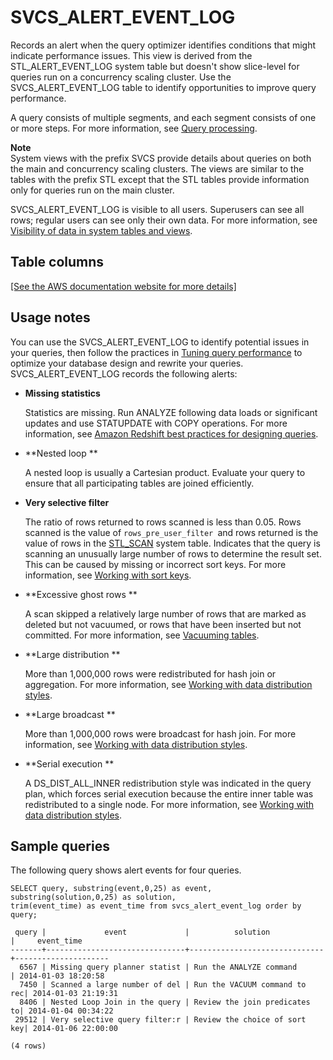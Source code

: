 # SVCS\_ALERT\_EVENT\_LOG<a name="r_SVCS_ALERT_EVENT_LOG"></a>

Records an alert when the query optimizer identifies conditions that might indicate performance issues\. This view is derived from the STL\_ALERT\_EVENT\_LOG system table but doesn't show slice\-level for queries run on a concurrency scaling cluster\. Use the SVCS\_ALERT\_EVENT\_LOG table to identify opportunities to improve query performance\.

A query consists of multiple segments, and each segment consists of one or more steps\. For more information, see [Query processing](c-query-processing.md)\. 

**Note**  
System views with the prefix SVCS provide details about queries on both the main and concurrency scaling clusters\. The views are similar to the tables with the prefix STL except that the STL tables provide information only for queries run on the main cluster\.

SVCS\_ALERT\_EVENT\_LOG is visible to all users\. Superusers can see all rows; regular users can see only their own data\. For more information, see [Visibility of data in system tables and views](c_visibility-of-data.md)\.

## Table columns<a name="r_SVCS_ALERT_EVENT_LOG-table-columns"></a>

[\[See the AWS documentation website for more details\]](http://docs.aws.amazon.com/redshift/latest/dg/r_SVCS_ALERT_EVENT_LOG.html)

## Usage notes<a name="r_SVCS_ALERT_EVENT_LOG-usage-notes"></a>

You can use the SVCS\_ALERT\_EVENT\_LOG to identify potential issues in your queries, then follow the practices in [Tuning query performance](c-optimizing-query-performance.md) to optimize your database design and rewrite your queries\. SVCS\_ALERT\_EVENT\_LOG records the following alerts: 
+ **Missing statistics** 

  Statistics are missing\. Run ANALYZE following data loads or significant updates and use STATUPDATE with COPY operations\. For more information, see [Amazon Redshift best practices for designing queries](c_designing-queries-best-practices.md)\.
+ **Nested loop **

  A nested loop is usually a Cartesian product\. Evaluate your query to ensure that all participating tables are joined efficiently\.
+ **Very selective filter**

  The ratio of rows returned to rows scanned is less than 0\.05\. Rows scanned is the value of `rows_pre_user_filter `and rows returned is the value of rows in the [STL\_SCAN](r_STL_SCAN.md) system table\. Indicates that the query is scanning an unusually large number of rows to determine the result set\. This can be caused by missing or incorrect sort keys\. For more information, see [Working with sort keys](t_Sorting_data.md)\. 
+ **Excessive ghost rows **

  A scan skipped a relatively large number of rows that are marked as deleted but not vacuumed, or rows that have been inserted but not committed\. For more information, see [Vacuuming tables](t_Reclaiming_storage_space202.md)\. 
+ **Large distribution **

  More than 1,000,000 rows were redistributed for hash join or aggregation\. For more information, see [Working with data distribution styles](t_Distributing_data.md)\. 
+ **Large broadcast **

  More than 1,000,000 rows were broadcast for hash join\. For more information, see [Working with data distribution styles](t_Distributing_data.md)\. 
+ **Serial execution **

   A DS\_DIST\_ALL\_INNER redistribution style was indicated in the query plan, which forces serial execution because the entire inner table was redistributed to a single node\. For more information, see [Working with data distribution styles](t_Distributing_data.md)\.

## Sample queries<a name="r_SVCS_ALERT_EVENT_LOG-sample-queries"></a>

The following query shows alert events for four queries\. 

```
SELECT query, substring(event,0,25) as event, 
substring(solution,0,25) as solution, 
trim(event_time) as event_time from svcs_alert_event_log order by query;

 query |             event             |          solution            |     event_time      
-------+-------------------------------+------------------------------+---------------------
  6567 | Missing query planner statist | Run the ANALYZE command      | 2014-01-03 18:20:58
  7450 | Scanned a large number of del | Run the VACUUM command to rec| 2014-01-03 21:19:31
  8406 | Nested Loop Join in the query | Review the join predicates to| 2014-01-04 00:34:22
 29512 | Very selective query filter:r | Review the choice of sort key| 2014-01-06 22:00:00

(4 rows)
```